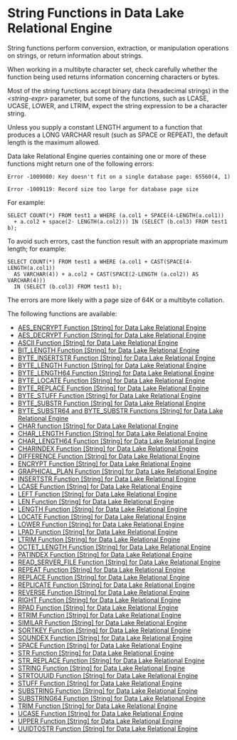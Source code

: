 <!-- loioa52d1d9284f21015a01087134ebb1e34 -->

# String Functions in Data Lake Relational Engine

String functions perform conversion, extraction, or manipulation operations on strings, or return information about strings.



When working in a multibyte character set, check carefully whether the function being used returns information concerning characters or bytes.

Most of the string functions accept binary data \(hexadecimal strings\) in the *<string-expr\>* parameter, but some of the functions, such as LCASE, UCASE, LOWER, and LTRIM, expect the string expression to be a character string.

Unless you supply a constant LENGTH argument to a function that produces a LONG VARCHAR result \(such as SPACE or REPEAT\), the default length is the maximum allowed.

Data lake Relational Engine queries containing one or more of these functions might return one of the following errors:

```
Error -1009080: Key doesn't fit on a single database page: 65560(4, 1)
```

```
Error -1009119: Record size too large for database page size
```

For example:

```
SELECT COUNT(*) FROM test1 a WHERE (a.col1 + SPACE(4-LENGTH(a.col1))
  + a.col2 + space(2- LENGTH(a.col2))) IN (SELECT (b.col3) FROM test1 b);
```

To avoid such errors, cast the function result with an appropriate maximum length; for example:

```
SELECT COUNT(*) FROM test1 a WHERE (a.col1 + CAST(SPACE(4-LENGTH(a.col1)) 
  AS VARCHAR(4)) + a.col2 + CAST(SPACE(2-LENGTH (a.col2)) AS VARCHAR(4)))
  IN (SELECT (b.col3) FROM test1 b);
```

The errors are more likely with a page size of 64K or a multibyte collation.



The following functions are available:

-   [AES\_ENCRYPT Function \[String\] for Data Lake Relational Engine](aes-encrypt-function-string-for-data-lake-relational-engine-a4c3260.md)
-   [AES\_DECRYPT Function \[String\] for Data Lake Relational Engine](aes-decrypt-function-string-for-data-lake-relational-engine-a4c35f4.md)
-   [ASCII Function \[String\] for Data Lake Relational Engine](ascii-function-string-for-data-lake-relational-engine-a533e3a.md)
-   [BIT\_LENGTH Function \[String\] for Data Lake Relational Engine](bit-length-function-string-for-data-lake-relational-engine-a537928.md)
-   [BYTE\_INSERTSTR Function \[String\] for Data Lake Relational Engine](byte-insertstr-function-string-for-data-lake-relational-engine-81f411c.md)
-   [BYTE\_LENGTH Function \[String\] for Data Lake Relational Engine](byte-length-function-string-for-data-lake-relational-engine-a53816b.md)
-   [BYTE\_LENGTH64 Function \[String\] for Data Lake Relational Engine](byte-length64-function-string-for-data-lake-relational-engine-a538947.md)
-   [BYTE\_LOCATE Function \[String\] for Data Lake Relational Engine](byte-locate-function-string-for-data-lake-relational-engine-6b6d91a.md)
-   [BYTE\_REPLACE Function \[String\] for Data Lake Relational Engine](byte-replace-function-string-for-data-lake-relational-engine-4d5eb9f.md)
-   [BYTE\_STUFF Function \[String\] for Data Lake Relational Engine](byte-stuff-function-string-for-data-lake-relational-engine-81f4257.md)
-   [BYTE\_SUBSTR Function \[String\] for Data Lake Relational Engine](byte-substr-function-string-for-data-lake-relational-engine-81f42f4.md)
-   [BYTE\_SUBSTR64 and BYTE\_SUBSTR Functions \[String\] for Data Lake Relational Engine](byte-substr64-and-byte-substr-functions-string-for-data-lake-relational-engine-a539151.md)
-   [CHAR function \[String\] for Data Lake Relational Engine](char-function-string-for-data-lake-relational-engine-a53b50f.md)
-   [CHAR\_LENGTH Function \[String\] for Data Lake Relational Engine](char-length-function-string-for-data-lake-relational-engine-a53bd3d.md)
-   [CHAR\_LENGTH64 Function \[String\] for Data Lake Relational Engine](char-length64-function-string-for-data-lake-relational-engine-a53c545.md)
-   [CHARINDEX Function \[String\] for Data Lake Relational Engine](charindex-function-string-for-data-lake-relational-engine-a53cde2.md)
-   [DIFFERENCE Function \[String\] for Data Lake Relational Engine](difference-function-string-for-data-lake-relational-engine-a54d8aa.md)
-   [ENCRYPT Function \[String\] for Data Lake Relational Engine](encrypt-function-string-for-data-lake-relational-engine-81f72ce.md)
-   [GRAPHICAL\_PLAN Function \[String\] for Data Lake Relational Engine](graphical-plan-function-string-for-data-lake-relational-engine-a553c53.md)
-   [INSERTSTR Function \[String\] for Data Lake Relational Engine](insertstr-function-string-for-data-lake-relational-engine-a558eff.md)
-   [LCASE Function \[String\] for Data Lake Relational Engine](lcase-function-string-for-data-lake-relational-engine-a55c82d.md)
-   [LEFT Function \[String\] for Data Lake Relational Engine](left-function-string-for-data-lake-relational-engine-a55d883.md)
-   [LEN Function \[String\] for Data Lake Relational Engine](len-function-string-for-data-lake-relational-engine-a55e08c.md)
-   [LENGTH Function \[String\] for Data Lake Relational Engine](length-function-string-for-data-lake-relational-engine-a55ea65.md)
-   [LOCATE Function \[String\] for Data Lake Relational Engine](locate-function-string-for-data-lake-relational-engine-a55fae8.md)
-   [LOWER Function \[String\] for Data Lake Relational Engine](lower-function-string-for-data-lake-relational-engine-a561324.md)
-   [LPAD Function \[String\] for Data Lake Relational Engine](lpad-function-string-for-data-lake-relational-engine-7bf4b42.md)
-   [LTRIM Function \[String\] for Data Lake Relational Engine](ltrim-function-string-for-data-lake-relational-engine-a561eaf.md)
-   [OCTET\_LENGTH Function \[String\] for Data Lake Relational Engine](octet-length-function-string-for-data-lake-relational-engine-a56c053.md)
-   [PATINDEX Function \[String\] for Data Lake Relational Engine](patindex-function-string-for-data-lake-relational-engine-a56c8f8.md)
-   [READ\_SERVER\_FILE Function \[String\] for Data Lake Relational Engine](read-server-file-function-string-for-data-lake-relational-engine-81fb732.md)
-   [REPEAT Function \[String\] for Data Lake Relational Engine](repeat-function-string-for-data-lake-relational-engine-a579104.md)
-   [REPLACE Function \[String\] for Data Lake Relational Engine](replace-function-string-for-data-lake-relational-engine-a579952.md)
-   [REPLICATE Function \[String\] for Data Lake Relational Engine](replicate-function-string-for-data-lake-relational-engine-a57a156.md)
-   [REVERSE Function \[String\] for Data Lake Relational Engine](reverse-function-string-for-data-lake-relational-engine-a57a972.md)
-   [RIGHT Function \[String\] for Data Lake Relational Engine](right-function-string-for-data-lake-relational-engine-a57b364.md)
-   [RPAD Function \[String\] for Data Lake Relational Engine](rpad-function-string-for-data-lake-relational-engine-3a8714b.md)
-   [RTRIM Function \[String\] for Data Lake Relational Engine](rtrim-function-string-for-data-lake-relational-engine-a57d411.md)
-   [SIMILAR Function \[String\] for Data Lake Relational Engine](similar-function-string-for-data-lake-relational-engine-a57f56c.md)
-   [SORTKEY Function \[String\] for Data Lake Relational Engine](sortkey-function-string-for-data-lake-relational-engine-a5805dd.md)
-   [SOUNDEX Function \[String\] for Data Lake Relational Engine](soundex-function-string-for-data-lake-relational-engine-a580dde.md)
-   [SPACE Function \[String\] for Data Lake Relational Engine](space-function-string-for-data-lake-relational-engine-a5815e2.md)
-   [STR Function \[String\] for Data Lake Relational Engine](str-function-string-for-data-lake-relational-engine-a584f54.md)
-   [STR\_REPLACE Function \[String\] for Data Lake Relational Engine](str-replace-function-string-for-data-lake-relational-engine-a5857e0.md)
-   [STRING Function \[String\] for Data Lake Relational Engine](string-function-string-for-data-lake-relational-engine-a586010.md)
-   [STRTOUUID Function \[String\] for Data Lake Relational Engine](strtouuid-function-string-for-data-lake-relational-engine-a58683c.md)
-   [STUFF Function \[String\] for Data Lake Relational Engine](stuff-function-string-for-data-lake-relational-engine-a58705b.md)
-   [SUBSTRING Function \[String\] for Data Lake Relational Engine](substring-function-string-for-data-lake-relational-engine-a58787e.md)
-   [SUBSTRING64 Function \[String\] for Data Lake Relational Engine](substring64-function-string-for-data-lake-relational-engine-a588072.md)
-   [TRIM Function \[String\] for Data Lake Relational Engine](trim-function-string-for-data-lake-relational-engine-a58b326.md)
-   [UCASE Function \[String\] for Data Lake Relational Engine](ucase-function-string-for-data-lake-relational-engine-a58c382.md)
-   [UPPER Function \[String\] for Data Lake Relational Engine](upper-function-string-for-data-lake-relational-engine-a58cbc0.md)
-   [UUIDTOSTR Function \[String\] for Data Lake Relational Engine](uuidtostr-function-string-for-data-lake-relational-engine-a58e3ff.md)

